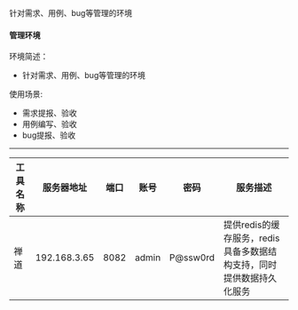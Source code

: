 针对需求、用例、bug等管理的环境

#### 管理环境

环境简述：
* 针对需求、用例、bug等管理的环境

使用场景:
* 需求提报、验收
* 用例编写、验收
* bug提报、验收

---

|工具名称|服务器地址|端口|账号|密码|服务描述|
|-----|--------|----|---|---|------|
|禅道|192.168.3.65|8082|admin|P@ssw0rd|提供redis的缓存服务，redis具备多数据结构支持，同时提供数据持久化服务|

